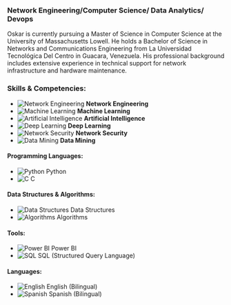
### **Network Engineering/Computer Science/ Data Analytics/ Devops**


Oskar is currently pursuing a Master of Science in Computer Science at the University of Massachusetts Lowell. He holds a Bachelor of Science in Networks and Communications Engineering from La Universidad Tecnológica Del Centro in Guacara, Venezuela. His professional background includes extensive experience in technical support for network infrastructure and hardware maintenance.

### Skills & Competencies:

- ![Network Engineering](https://img.icons8.com/ios-filled/50/228BE6/network.png) **Network Engineering**
- ![Machine Learning](https://img.icons8.com/ios-filled/50/228BE6/machine-learning.png) **Machine Learning**
- ![Artificial Intelligence](https://img.icons8.com/ios-filled/50/228BE6/artificial-intelligence.png) **Artificial Intelligence**
- ![Deep Learning](https://img.icons8.com/ios-filled/50/228BE6/deep-learning.png) **Deep Learning**
- ![Network Security](https://img.icons8.com/ios-filled/50/228BE6/lock.png) **Network Security**
- ![Data Mining](https://img.icons8.com/ios-filled/50/228BE6/data-in-both-directions.png) **Data Mining**

#### Programming Languages:
- ![Python](https://img.icons8.com/ios-filled/50/228BE6/python.png) Python
- ![C](https://img.icons8.com/color/50/000000/c-programming.png) C
#### Data Structures & Algorithms:
- ![Data Structures](https://img.icons8.com/ios-filled/50/228BE6/flow-chart.png) Data Structures
- ![Algorithms](https://img.icons8.com/ios-filled/50/228BE6/algorithm.png) Algorithms

#### Tools:
- ![Power BI](https://img.icons8.com/color/50/000000/power-bi.png) Power BI
- ![SQL](https://img.icons8.com/ios-filled/50/228BE6/sql.png) SQL (Structured Query Language)

#### Languages:
- ![English](https://img.icons8.com/ios-filled/50/228BE6/usa.png) English (Bilingual)
- ![Spanish](https://img.icons8.com/color/50/000000/spain.png) Spanish (Bilingual)



<!--
**okrbd92/okrbd92** is a ✨ _special_ ✨ repository because its `README.md` (this file) appears on your GitHub profile.



Here are some ideas to get you started:

- 🔭 I’m currently working on ...
- 🌱 I’m currently learning ...
- 👯 I’m looking to collaborate on ...
- 🤔 I’m looking for help with ...
- 💬 Ask me about ...
- 📫 How to reach me: ...
- 😄 Pronouns: ...
- ⚡ Fun fact: ...
-->
